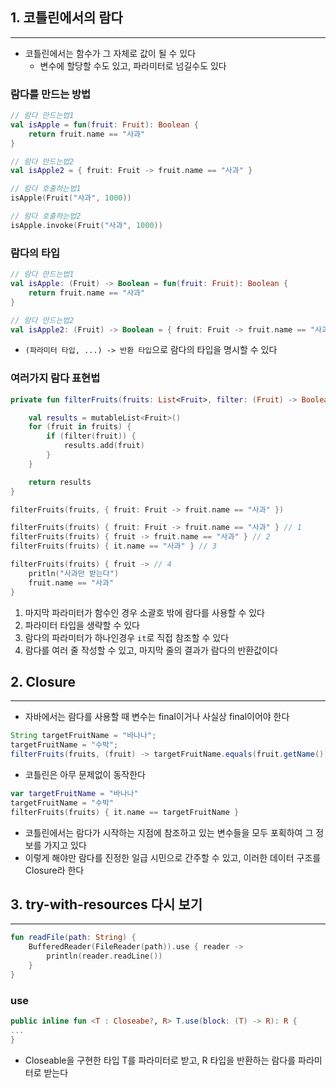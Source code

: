 ## 1. 코틀린에서의 람다
---
- 코틀린에서는 함수가 그 자체로 값이 될 수 있다
	- 변수에 할당할 수도 있고, 파라미터로 넘길수도 있다

### 람다를 만드는 방법
```Kotlin
// 람다 만드는법1
val isApple = fun(fruit: Fruit): Boolean {
	return fruit.name == "사과"
}

// 람다 만드는법2
val isApple2 = { fruit: Fruit -> fruit.name == "사과" }

// 람다 호출하는법1
isApple(Fruit("사과", 1000))

// 람다 호출하는법2
isApple.invoke(Fruit("사과", 1000))
```

### 람다의 타입
```Kotlin
// 람다 만드는법1
val isApple: (Fruit) -> Boolean = fun(fruit: Fruit): Boolean {
	return fruit.name == "사과"
}

// 람다 만드는법2
val isApple2: (Fruit) -> Boolean = { fruit: Fruit -> fruit.name == "사과" }
```
- `(파라미터 타입, ...) -> 반환 타입`으로 람다의 타입을 명시할 수 있다

### 여러가지 람다 표현법
```Kotlin
private fun filterFruits(fruits: List<Fruit>, filter: (Fruit) -> Boolean): List<Fruit> {

	val results = mutableList<Fruit>()
	for (fruit in fruits) {
		if (filter(fruit)) {
			results.add(fruit)
		}
	}

	return results
}
```

```Kotlin
filterFruits(fruits, { fruit: Fruit -> fruit.name == "사과" })

filterFruits(fruits) { fruit: Fruit -> fruit.name == "사과" } // 1
filterFruits(fruits) { fruit -> fruit.name == "사과" } // 2
filterFruits(fruits) { it.name == "사과" } // 3

filterFruits(fruits) { fruit -> // 4
	pritln("사과만 받는다")
	fruit.name == "사과" 
}
```
1. 마지막 파라미터가 함수인 경우 소괄호 밖에 람다를 사용할 수 있다
2. 파라미터 타입을 생략할 수 있다
3. 람다의 파라미터가 하나인경우 `it`로 직접 참조할 수 있다
4. 람다를 여러 줄 작성할 수 있고, 마지막 줄의 결과가 람다의 반환값이다

## 2.  Closure
---
- 자바에서는 람다를 사용할 때 변수는 final이거나 사실상 final이어야 한다
```Java
String targetFruitName = "바나나";
targetFruitName = "수박";
filterFruits(fruits, (fruit) -> targetFruitName.equals(fruit.getName())); // Exception!!
```

- 코틀린은 아무 문제없이 동작한다
```Kotlin
var targetFruitName = "바나나"
targetFruitName = "수박"
filterFruits(fruits) { it.name == targetFruitName }
```
- 코틀린에서는 람다가 시작하는 지점에 참조하고 있는 변수들을 모두 포획하여 그 정보를 가지고 있다
- 이렇게 해야만 람다를 진정한 일급 시민으로 간주할 수 있고, 이러한 데이터 구조를 Closure라 한다

## 3. try-with-resources 다시 보기
---

```Kotlin
fun readFile(path: String) {
	BufferedReader(FileReader(path)).use { reader ->
		println(reader.readLine())
	}
}
```

### use
```Kotlin
public inline fun <T : Closeabe?, R> T.use(block: (T) -> R): R {
...
}
```
- Closeable을 구현한 타입 T를 파라미터로 받고, R 타입을 반환하는 람다를 파라미터로 받는다